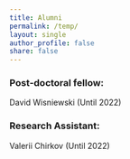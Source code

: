 ```yaml
---
title: Alumni
permalink: /temp/
layout: single
author_profile: false
share: false
---
```


### Post-doctoral fellow:
David Wisniewski (Until 2022)

### Research Assistant:
Valerii Chirkov (Until 2022)

